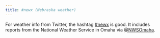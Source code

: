 ```yaml
---
title: #newx (Nebraska weather)
---
```

For weather info from Twitter, the hashtag
[#newx](https://twitter.com/hashtag/newx) is
good. It includes reports from the National
Weather Service in Omaha via [@NWSOmaha](https://twitter.com/NWSOmaha).

